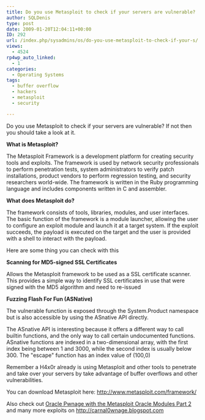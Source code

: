 ```yaml
---
title: Do you use Metasploit to check if your servers are vulnerable?
author: SQLDenis
type: post
date: 2009-01-20T12:04:11+00:00
ID: 292
url: /index.php/sysadmins/os/do-you-use-metasploit-to-check-if-your-s/
views:
  - 4524
rp4wp_auto_linked:
  - 1
categories:
  - Operating Systems
tags:
  - buffer overflow
  - hackers
  - metasploit
  - security

---
```

Do you use Metasploit to check if your servers are vulnerable? If not then you should take a look at it. 

**What is Metasploit?**
  
The Metasploit Framework is a development platform for creating security tools and exploits. The framework is used by network security professionals to perform penetration tests, system administrators to verify patch installations, product vendors to perform regression testing, and security researchers world-wide. The framework is written in the Ruby programming language and includes components written in C and assembler.

**What does Metasploit do?**
  
The framework consists of tools, libraries, modules, and user interfaces. The basic function of the framework is a module launcher, allowing the user to configure an exploit module and launch it at a target system. If the exploit succeeds, the payload is executed on the target and the user is provided with a shell to interact with the payload.

Here are some thing you can check with this

**Scanning for MD5-signed SSL Certificates**
  
Allows the Metasploit framework to be used as a SSL certificate scanner. This provides a simple way to identify SSL certificates in use that were signed with the MD5 algorithm and need to re-issued

**Fuzzing Flash For Fun (ASNative)**
  
The vulnerable function is exposed through the System.Product namespace but is also accessible by using the ASnative API directly. 

The ASnative API is interesting because it offers a different way to call builtin functions, and the only way to call certain undocumented functions. ASnative functions are indexed in a two-dimensional array, with the first index being between 1 and 3000, while the second index is usually below 300. The "escape" function has an index value of (100,0)

Remember a H4x0r already is using Metasploit and other tools to penetrate and take over your servers by take advantage of buffer overflows and other vulnerabilities.

You can download Metasploit here: http://www.metasploit.com/framework/

Also check out [Oracle Pwnage with the Metasploit Oracle Modules Part 2][1] and many more exploits on http://carnal0wnage.blogspot.com

 [1]: http://carnal0wnage.blogspot.com/2008/11/oracle-pwnage-with-metasploit-oracle_17.html